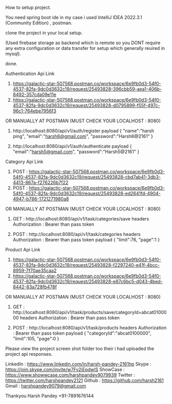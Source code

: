 How to setup project.

You need spring boot ide in my case i used IntelliJ IDEA 2022.3.1 (Community Edition) , postman.

clone the project in your local setup.

(Used firebase storage as backend which is remote so you DONT require any extra configuration or data transfer for setup which generally reuired in mysql).

done.

Authentication Api Link
1. https://galactic-star-507568.postman.co/workspace/6e9fb0d3-54f0-4537-82fa-9dc0d3632c19/request/25493828-396cbb59-aea1-406b-8492-357cda09e11e
2. https://galactic-star-507568.postman.co/workspace/6e9fb0d3-54f0-4537-82fa-9dc0d3632c19/request/25493828-d0795899-f55f-497c-96c1-764ebe7956f3

OR MANUALLY AT POSTMAN (MUST CHECK YOUR LOCALHOST : 8080)
1. http://localhost:8080/api/v1/auth/register
payload
{
    "name":"harsh ping",
    "email":"harsh6@gmail.com",
    "password":"Harsh6@2161"
}

2. http://localhost:8080/api/v1/auth/authenticate
payload
{
    "email":"harsh5@gmail.com",
    "password":"Harsh5@2161"
}

Category Api Link
1. POST : https://galactic-star-507568.postman.co/workspace/6e9fb0d3-54f0-4537-82fa-9dc0d3632c19/request/25493828-cbd7ab41-3db3-4413-867a-f276226b7f22
2. POST : https://galactic-star-507568.postman.co/workspace/6e9fb0d3-54f0-4537-82fa-9dc0d3632c19/request/25493828-ed2641fd-4904-4947-b786-1721271980a8

OR MANUALLY AT POSTMAN (MUST CHECK YOUR LOCALHOST : 8080)
1. GET : http://localhost:8080/api/v1/task/categories/save
headers
Authorization : Bearer than pass token

2. POST : http://localhost:8080/api/v1/task/categories
headers
Authorization : Bearer than pass token
payload
{
    "limit":76,
    "page":1
}

Product Api Link
1. https://galactic-star-507568.postman.co/workspace/6e9fb0d3-54f0-4537-82fa-9dc0d3632c19/request/25493828-f2297240-e41f-4bcc-8959-7f70ae35caa2
2. https://galactic-star-507568.postman.co/workspace/6e9fb0d3-54f0-4537-82fa-9dc0d3632c19/request/25493828-e87c6bc5-d043-4bed-8442-83a728fb478f

OR MANUALLY AT POSTMAN (MUST CHECK YOUR LOCALHOST : 8080)
1. GET : http://localhost:8080/api/v1/task/products/save/categoryId=abcat0100000
headers
Authorization : Bearer than pass token

2. POST : http://localhost:8080/api/v1/task/products
headers
Authorization : Bearer than pass token
payload
{
    "categoryId":"abcat0100000",
    "limit":105,
    "page":0
}

Please view the project screen shot folder too their i had uploaded the project api responses.

LinkedIn : https://www.linkedin.com/in/harsh-pandey-2161hp
Skype : https://join.skype.com/invite/w7Fv2iEpdwlS
ShowCase : https://www.showwcase.com/harshpandey9079939
Twitter : https://twitter.com/harshpandey2121
Github : https://github.com/harsh2161
Gmail : harshpandey9079@gmail.com

Thankyou
Harsh Pandey
+91-7891676144
